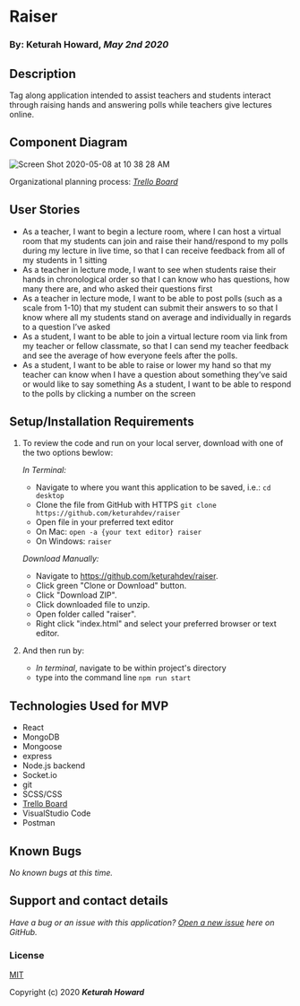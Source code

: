 # Raiser
### By: **Keturah Howard**, _May 2nd 2020_

## Description

Tag along application intended to assist teachers and students interact through raising hands and answering polls while teachers give lectures online. 

## Component Diagram

![Screen Shot 2020-05-08 at 10 38 28 AM](https://user-images.githubusercontent.com/32975967/81432680-33a64a00-9118-11ea-8ca4-84bc339a836b.png)

Organizational planning process: *[Trello Board](https://trello.com/b/RZ5w1kKV/raiser-app)* 


## User Stories
* As a teacher, I want to begin a lecture room, where I can host a virtual room that my students can join and raise their hand/respond to my polls during my lecture in live time, so that I can receive feedback from all of my students in 1 sitting
* As a teacher in lecture mode, I want to see when students raise their hands in chronological order so that I can know who has questions, how many there are, and who asked their questions first
* As a teacher in lecture mode, I want to be able to post polls (such as a scale from 1-10) that my student can submit their answers to so that I know where all my students stand on average and individually in regards to a question I’ve asked
* As a student, I want to be able to join a virtual lecture room via link from my teacher or fellow classmate, so that I can send my teacher feedback and see the average of how everyone feels after the polls.
* As a student, I want to be able to raise or lower my hand so that my teacher can know when I have a question about something they’ve said or would like to say something
As a student, I want to be able to respond to the polls by clicking a number on the screen

## Setup/Installation Requirements

1. To review the code and run on your local server, download with one of the two options bewlow:

    _In Terminal:_

    * Navigate to where you want this application to be saved, i.e.:
    ```cd desktop```
    * Clone the file from GitHub with HTTPS
    ```git clone https://github.com/keturahdev/raiser```
    * Open file in your preferred text editor
    * On Mac: ```open -a {your text editor} raiser```
    * On Windows: ```raiser```

    _Download Manually:_

    * Navigate to https://github.com/keturahdev/raiser.
    * Click green "Clone or Download" button.
    * Click "Download ZIP".
    * Click downloaded file to unzip.
    * Open folder called "raiser".
    * Right click "index.html" and select your preferred browser or text editor.

2. And then run by:

    * _In terminal_, navigate to be within project's directory
    * type into the command line
    ```npm run start```

## Technologies Used for MVP
 * React
 * MongoDB
 * Mongoose
 * express
 * Node.js backend
 * Socket.io
 * git
 * SCSS/CSS
 * [Trello Board](https://trello.com/b/RZ5w1kKV/raiser-app)
 * VisualStudio Code 
 * Postman

 ## Known Bugs

_No known bugs at this time._

## Support and contact details

_Have a bug or an issue with this application? [Open a new issue](https://github.com/kwicz/galactic-age-calculator/issues) here on GitHub._


### License

[MIT](https://choosealicense.com/licenses/mit/)

Copyright (c) 2020 **_Keturah Howard_**
